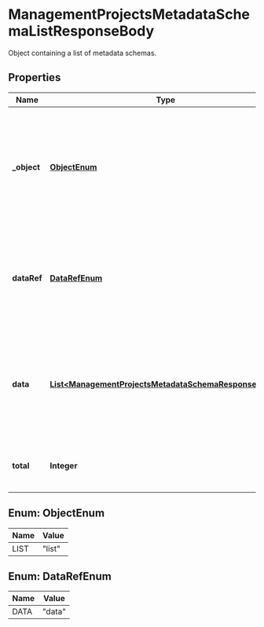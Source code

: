 

# ManagementProjectsMetadataSchemaListResponseBody

Object containing a list of metadata schemas.

## Properties

| Name | Type | Description | Notes |
|------------ | ------------- | ------------- | -------------|
|**_object** | [**ObjectEnum**](#ObjectEnum) | The type of the object represented by JSON. This object stores information about the metadata schemas in a dictionary. |  |
|**dataRef** | [**DataRefEnum**](#DataRefEnum) | Identifies the name of the attribute that contains the array of metadata schema objects. |  |
|**data** | [**List&lt;ManagementProjectsMetadataSchemaResponseBody&gt;**](ManagementProjectsMetadataSchemaResponseBody.md) | Array of metadata schema objects. The metadata schemas are listed by related object properties. |  |
|**total** | **Integer** | The total number of metadata schema objects. |  |



## Enum: ObjectEnum

| Name | Value |
|---- | -----|
| LIST | &quot;list&quot; |



## Enum: DataRefEnum

| Name | Value |
|---- | -----|
| DATA | &quot;data&quot; |



